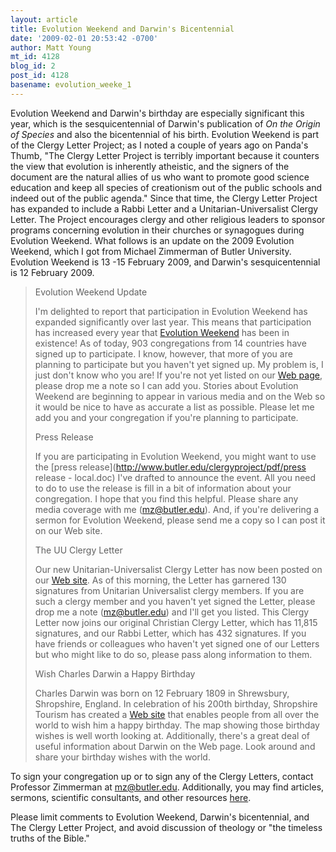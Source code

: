 ```yaml
---
layout: article
title: Evolution Weekend and Darwin's Bicentennial
date: '2009-02-01 20:53:42 -0700'
author: Matt Young
mt_id: 4128
blog_id: 2
post_id: 4128
basename: evolution_weeke_1
---
```

Evolution Weekend and Darwin's birthday are especially significant this year, which is the sesquicentennial of Darwin's publication of _On the Origin of Species_ and also the bicentennial of his birth. Evolution Weekend is part of the Clergy Letter Project; as I noted a couple of years ago on Panda's Thumb, "The Clergy Letter Project is terribly important because it counters the view that evolution is inherently atheistic, and the signers of the document are the natural allies of us who want to promote good science education and keep all species of creationism out of the public schools and indeed out of the public agenda."  Since that time, the Clergy Letter Project has expanded to include a Rabbi Letter and a Unitarian-Universalist Clergy Letter. The Project encourages clergy and other religious leaders to sponsor programs concerning evolution in their churches or synagogues during Evolution Weekend. What follows is an update on the 2009 Evolution Weekend, which I got from Michael Zimmerman of Butler University.  Evolution Weekend is 13 -15 February 2009, and Darwin's sesquicentennial is 12 February 2009.

> Evolution Weekend Update
> 
> I'm delighted to report that participation in Evolution Weekend has expanded significantly over last year.  This means that participation has increased every year that [Evolution Weekend](http://www.evolutionweekend.org) has been in existence!  As of today, 903 congregations from 14 countries have signed up to participate.  I know, however, that more of you are planning to participate but you haven't yet signed up.  My problem is, I just don't know who you are!  If you're not yet listed on our [Web page](http://www.evolutionweekend.org), please drop me a note so I can add you.  Stories about Evolution Weekend are beginning to appear in various media and on the Web so it would be nice to have as accurate a list as possible.  Please let me add you and your congregation if you're planning to participate.
> 
> Press Release
> 
> If you are participating in Evolution Weekend, you might want to use the [press release](http://www.butler.edu/clergyproject/pdf/press release - local.doc) I've drafted to announce the event.  All you need to do to use the release is fill in a bit of information about your congregation.  I hope that you find this helpful.  Please share any media coverage with me (mz@butler.edu).  And, if you're delivering a sermon for Evolution Weekend, please send me a copy so I can post it on our Web site.
> 
> The UU Clergy Letter
> 
> Our new Unitarian-Universalist Clergy Letter has now been posted on our [Web site](http://www.butler.edu/clergyproject/Unitarian_Universalists/UnivUnitarianClergyLtr.htm).  As of this morning, the Letter has garnered 130 signatures from Unitarian Universalist clergy members.  If you are such a clergy member and you haven't yet signed the Letter, please drop me a note (mz@butler.edu) and I'll get you listed.  This Clergy Letter now joins our original Christian Clergy Letter, which has 11,815 signatures, and our Rabbi Letter, which has 432 signatures.  If you have friends or colleagues who haven't yet signed one of our Letters but who might like to do so, please pass along information to them.
> 
> Wish Charles Darwin a Happy Birthday
> 
> Charles Darwin was born on 12 February 1809 in Shrewsbury, Shropshire, England.  In celebration of his 200th birthday, Shropshire Tourism has created a [Web site](http://www.discoverdarwin.co.uk/happy-birthday/) that enables people from all over the world to wish him a happy birthday.  The map showing those birthday wishes is well worth looking at.  Additionally, there's a great deal of useful information about Darwin on the Web page.  Look around and share your birthday wishes with the world.

To sign your congregation up or to sign any of the Clergy Letters, contact Professor Zimmerman at mz@butler.edu. Additionally, you may find articles, sermons, scientific consultants, and other resources [here](http://www.butler.edu/clergyproject/rel_evol_sun.htm).

Please limit comments to Evolution Weekend, Darwin's bicentennial, and The Clergy Letter Project, and avoid discussion of theology or "the timeless truths of the Bible."

